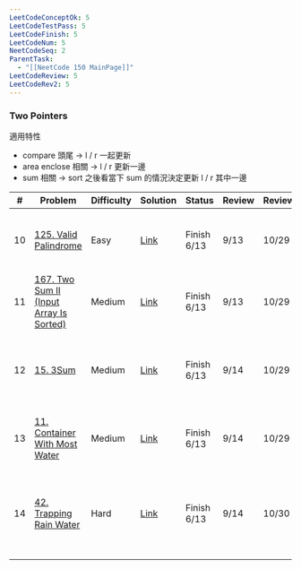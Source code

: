 ```yaml
---
LeetCodeConceptOk: 5
LeetCodeTestPass: 5
LeetCodeFinish: 5
LeetCodeNum: 5
NeetCodeSeq: 2
ParentTask:
  - "[[NeetCode 150 MainPage]]"
LeetCodeReview: 5
LeetCodeRev2: 5
---
```


### Two Pointers
適用特性
- compare 頭尾 -> l / r 一起更新
- area enclose 相關 -> l / r 更新一邊
- sum 相關 -> sort 之後看當下 sum 的情況決定更新 l / r 其中一邊

| #   | Problem                                                                                                    | Difficulty | Solution                                                               | Status      | Review | Review2 | Note                                                              |
| --- | ---------------------------------------------------------------------------------------------------------- | ---------- | ---------------------------------------------------------------------- | ----------- | ------ | ------- | ----------------------------------------------------------------- |
| 10  | [125. Valid Palindrome](https://leetcode.com/problems/valid-palindrome/)                                   | Easy       | [Link](https://neetcode.io/solutions/valid-palindrome)                 | Finish 6/13 | 9/13   | 10/29   | [[125. Valid Palindrome - Main]] - *沒有想到最佳解 (2nd)*                |
| 11  | [167. Two Sum II (Input Array Is Sorted)](https://leetcode.com/problems/two-sum-ii-input-array-is-sorted/) | Medium     | [Link](https://neetcode.io/solutions/two-sum-ii-input-array-is-sorted) | Finish 6/13 | 9/13   | 10/29   | [[167. Two Sum II (Input Array Is Sorted) - Main]]                |
| 12  | [15. 3Sum](https://leetcode.com/problems/3sum/)                                                            | Medium     | [Link](https://neetcode.io/solutions/3sum)                             | Finish 6/13 | 9/14   | 10/29   | [[15. 3Sum - Main]] - **寫起來蠻卡的 / 順便練習 map + backtracking (2nd)**  |
| 13  | [11. Container With Most Water](https://leetcode.com/problems/container-with-most-water/)                  | Medium     | [Link](https://neetcode.io/solutions/container-with-most-water)        | Finish 6/13 | 9/14   | 10/29   | [[11. Container With Most Water - Main]]                          |
| 14  | [42. Trapping Rain Water](https://leetcode.com/problems/trapping-rain-water/)                              | Hard       | [Link](https://neetcode.io/solutions/trapping-rain-water)              | Finish 6/13 | 9/14   | 10/30   | [[42. Trapping Rain Water - Main]] - **寫起來蠻卡, 仔細思考題目特性有想到 (2nd)** |
